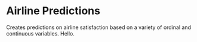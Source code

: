 # Airline Predictions

Creates predictions on airline satisfaction based on a variety of ordinal and continuous variables. Hello.